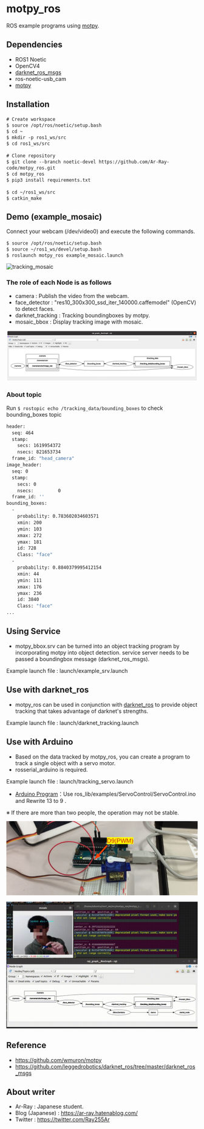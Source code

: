 # motpy_ros
ROS example programs using [motpy](https://github.com/wmuron/motpy).

## Dependencies

- ROS1 Noetic
- OpenCV4
- [darknet_ros_msgs](https://github.com/leggedrobotics/darknet_ros/tree/master/darknet_ros_msgs)
- ros-noetic-usb_cam
- [motpy](https://github.com/wmuron/motpy)

## Installation

```shell
# Create workspace
$ source /opt/ros/noetic/setup.bash
$ cd ~
$ mkdir -p ros1_ws/src
$ cd ros1_ws/src

# Clone repository
$ git clone --branch noetic-devel https://github.com/Ar-Ray-code/motpy_ros.git
$ cd motpy_ros
$ pip3 install requirements.txt

$ cd ~/ros1_ws/src
$ catkin_make
```



## Demo (example_mosaic)

Connect your webcam (/dev/video0) and execute the following commands.

```shell
$ source /opt/ros/noetic/setup.bash
$ source ~/ros1_ws/devel/setup.bash
$ roslaunch motpy_ros example_mosaic.launch
```

![tracking_mosaic](../../../Pictures/tracking_mosaic.png)



### The role of each Node is as follows

- camera : Publish the video from the webcam.
- face_detector : "res10_300x300_ssd_iter_140000.caffemodel" (OpenCV) to detect faces.
- darknet_tracking : Tracking boundingboxes by motpy.
- mosaic_bbox : Display tracking image with mosaic.

![Rqt_graph_example_mosaic](pictures_for_readme/Rqt_graph_example_mosaic.png)



### About topic

Run `$ rostopic echo /tracking_data/bounding_boxes` to check bounding_boxes topic

```bash
header: 
  seq: 464
  stamp: 
    secs: 1619954372
    nsecs: 821653734
  frame_id: "head_camera"
image_header: 
  seq: 0
  stamp: 
    secs: 0
    nsecs:         0
  frame_id: ''
bounding_boxes: 
  - 
    probability: 0.783602034603571
    xmin: 200
    ymin: 103
    xmax: 272
    ymax: 181
    id: 728
    Class: "face"
  - 
    probability: 0.8840379995412154
    xmin: 44
    ymin: 111
    xmax: 176
    ymax: 236
    id: 3840
    Class: "face"
...
```

## Using Service

- motpy_bbox.srv can be turned into an object tracking program by incorporating motpy into object detection. service server needs to be passed a boundingbox message (darknet_ros_msgs).

Example launch file : launch/example_srv.launch



## Use with darknet_ros

- motpy_ros can be used in conjunction with [darknet_ros](https://github.com/leggedrobotics/darknet_ros) to provide object tracking that takes advantage of darknet's strengths.

Example launch file : launch/darknet_tracking.launch



## Use with Arduino

- Based on the data tracked by motpy_ros, you can create a program to track a single object with a servo motor.
- rosserial_arduino is required.



Example launch file : launch/tracking_servo.launch

- [Arduino Program](https://github.com/ros-drivers/rosserial/blob/noetic-devel/rosserial_arduino/src/ros_lib/examples/ServoControl/ServoControl.pde)：Use ros_lib/examples/ServoControl/ServoControl.ino and Rewrite 13 to 9 .

※ If there are more than two people, the operation may not be stable.

![tracking](pictures_for_readme/tracking.png)



![tracking](pictures_for_readme/tracking.gif)

## Reference

- https://github.com/wmuron/motpy
- https://github.com/leggedrobotics/darknet_ros/tree/master/darknet_ros_msgs

## About writer

- Ar-Ray : Japanese student. 
- Blog (Japanese) : https://ar-ray.hatenablog.com/
- Twitter : https://twitter.com/Ray255Ar

